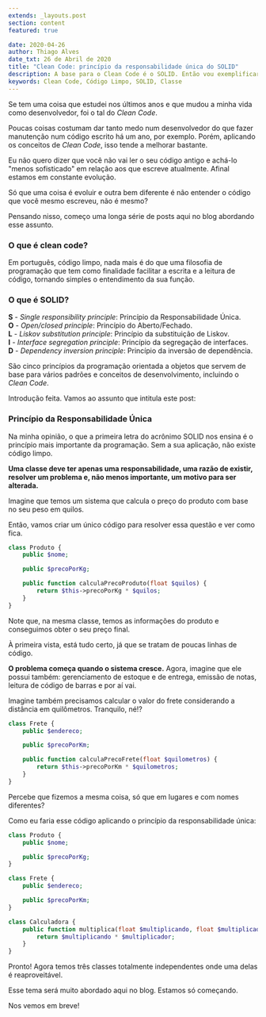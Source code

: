 ```yaml
---
extends: _layouts.post
section: content
featured: true

date: 2020-04-26
author: Thiago Alves
date_txt: 26 de Abril de 2020
title: "Clean Code: princípio da responsabilidade única do SOLID"
description: A base para o Clean Code é o SOLID. Então vou exemplificar o que a primeira letra do acrônimo ensina.
keywords: Clean Code, Código Limpo, SOLID, Classe
---
```


Se tem uma coisa que estudei nos últimos anos e que mudou a minha vida como desenvolvedor, foi o tal do _Clean Code_.

Poucas coisas costumam dar tanto medo num desenvolvedor do que fazer manutenção num código escrito há um ano, por exemplo. Porém, aplicando os conceitos de _Clean Code_, isso tende a melhorar bastante.

Eu não quero dizer que você não vai ler o seu código antigo e achá-lo "menos sofisticado" em relação aos que escreve atualmente. Afinal estamos em constante evolução. 

Só que uma coisa é evoluir e outra bem diferente é não entender o código que você mesmo escreveu, não é mesmo?

Pensando nisso, começo uma longa série de posts aqui no blog abordando esse assunto.

### O que é clean code?

Em português, código limpo, nada mais é do que uma filosofia de programação que tem como finalidade facilitar a escrita e a leitura de código, tornando simples o entendimento da sua função.

### O que é SOLID?

**S** - _Single responsibility principle_: Princípio da Responsabilidade Única. <br>
**O** - _Open/closed principle_: Princípio do Aberto/Fechado. <br>
**L** - _Liskov substitution principle_: Princípio da substituição de Liskov. <br>
**I** - _Interface segregation principle_: Princípio da segregação de interfaces. <br>
**D** - _Dependency inversion principle_: Princípio da inversão de dependência. 

São cinco princípios da programação orientada a objetos que servem de base para vários padrões e conceitos de desenvolvimento, incluindo o _Clean Code_.

Introdução feita. Vamos ao assunto que intitula este post:

### Princípio da Responsabilidade Única

Na minha opinião, o que a primeira letra do acrônimo SOLID nos ensina é o princípio mais importante da programação. Sem a sua aplicação, não existe código limpo.

**Uma classe deve ter apenas uma responsabilidade, uma razão de existir, resolver um problema e, não menos importante, um motivo para ser alterada.**

Imagine que temos um sistema que calcula o preço do produto com base no seu peso em quilos. 

Então, vamos criar um único código para resolver essa questão e ver como fica.

```php
class Produto {
    public $nome;

    public $precoPorKg;

    public function calculaPrecoProduto(float $quilos) {
        return $this->precoPorKg * $quilos;
    }
}
```

Note que, na mesma classe, temos as informações do produto e conseguimos obter o seu preço final.

À primeira vista, está tudo certo, já que se tratam de poucas linhas de código. 

**O problema começa quando o sistema cresce.** Agora, imagine que ele possui também: gerenciamento de estoque e de entrega, emissão de notas, leitura de código de barras e por aí vai.

Imagine também precisamos calcular o valor do frete considerando a distância em quilômetros. Tranquilo, né!? 

```php
class Frete {
    public $endereco;

    public $precoPorKm;

    public function calculaPrecoFrete(float $quilometros) {
        return $this->precoPorKm * $quilometros;
    }
}
```

Percebe que fizemos a mesma coisa, só que em lugares e com nomes diferentes?

Como eu faria esse código aplicando o princípio da responsabilidade única:

```php
class Produto {
    public $nome;

    public $precoPorKg;
}

class Frete {
    public $endereco;

    public $precoPorKm;
}

class Calculadora {
    public function multiplica(float $multiplicando, float $multiplicador) {
        return $multiplicando * $multiplicador;
    }
}
```

Pronto! Agora temos três classes totalmente independentes onde uma delas é reaproveitável.

Esse tema será muito abordado aqui no blog. Estamos só começando.

Nos vemos em breve!